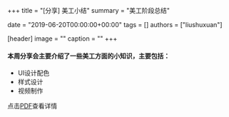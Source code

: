 +++
title = "[分享] 美工小结"
summary = "美工阶段总结"

date = "2019-06-20T00:00:00+00:00"
tags = []
authors = ["liushuxuan"]

[header]
image = ""
caption = ""
+++
#### 本周分享会主要介绍了一些美工方面的小知识，主要包括：
- UI设计配色 
- 样式设计  
- 视频制作

点击[PDF]()查看详情



